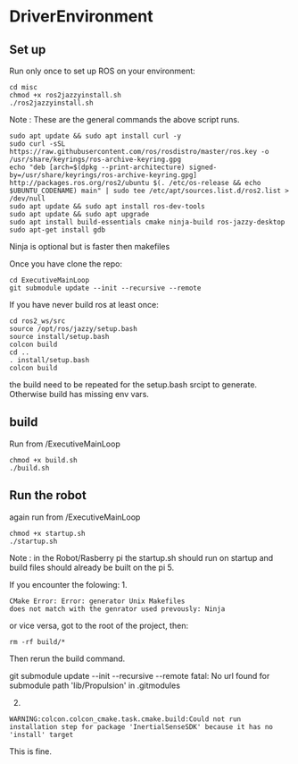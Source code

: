 # DriverEnvironment


## Set up
Run only once to set up ROS on your environment:
```
cd misc
chmod +x ros2jazzyinstall.sh
./ros2jazzyinstall.sh
```
Note : These are the general commands the above script runs.
```
sudo apt update && sudo apt install curl -y
sudo curl -sSL https://raw.githubusercontent.com/ros/rosdistro/master/ros.key -o /usr/share/keyrings/ros-archive-keyring.gpg
echo "deb [arch=$(dpkg --print-architecture) signed-by=/usr/share/keyrings/ros-archive-keyring.gpg] http://packages.ros.org/ros2/ubuntu $(. /etc/os-release && echo $UBUNTU_CODENAME) main" | sudo tee /etc/apt/sources.list.d/ros2.list > /dev/null
sudo apt update && sudo apt install ros-dev-tools
sudo apt update && sudo apt upgrade
sudo apt install build-essentials cmake ninja-build ros-jazzy-desktop
sudo apt-get install gdb
```
Ninja is optional but is faster then makefiles

Once you have clone the repo:
```
cd ExecutiveMainLoop
git submodule update --init --recursive --remote
```
If you have never build ros at least once:
```
cd ros2_ws/src
source /opt/ros/jazzy/setup.bash
source install/setup.bash
colcon build
cd ..
. install/setup.bash
colcon build
```
the build need to be repeated for the setup.bash srcipt to generate. Otherwise build has missing env vars.

## build
Run from /ExecutiveMainLoop
```
chmod +x build.sh
./build.sh
```
## Run the robot
again run from /ExecutiveMainLoop
```
chmod +x startup.sh
./startup.sh
```
Note : in the Robot/Rasberry pi the startup.sh should run on startup and build files should already be built on the pi 5.

If you encounter the folowing:
1.
```
CMake Error: Error: generator Unix Makefiles
does not match with the genrator used prevously: Ninja
```
or vice versa, got to the root of the project, then:
```
rm -rf build/*
```
Then rerun the build command.

git submodule update --init --recursive --remote
fatal: No url found for submodule path 'lib/Propulsion' in .gitmodules


2.
```
WARNING:colcon.colcon_cmake.task.cmake.build:Could not run installation step for package 'InertialSenseSDK' because it has no 'install' target
```
This is fine. 
